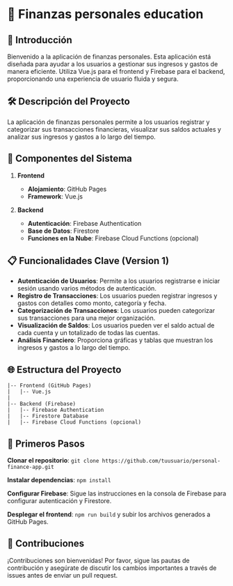 # 🤑 Finanzas personales education

## 📜 Introducción
Bienvenido a la aplicación de finanzas personales. Esta aplicación está diseñada para ayudar a los usuarios a gestionar sus ingresos y gastos de manera eficiente. Utiliza Vue.js para el frontend y Firebase para el backend, proporcionando una experiencia de usuario fluida y segura.

## 🛠️ Descripción del Proyecto
La aplicación de finanzas personales permite a los usuarios registrar y categorizar sus transacciones financieras, visualizar sus saldos actuales y analizar sus ingresos y gastos a lo largo del tiempo.

## 🧩 Componentes del Sistema
1. **Frontend**
   - **Alojamiento**: GitHub Pages
   - **Framework**: Vue.js

2. **Backend**
   - **Autenticación**: Firebase Authentication
   - **Base de Datos**: Firestore
   - **Funciones en la Nube**: Firebase Cloud Functions (opcional)

## 📋 Funcionalidades Clave (Version 1)
- **Autenticación de Usuarios**: Permite a los usuarios registrarse e iniciar sesión usando varios métodos de autenticación.
- **Registro de Transacciones**: Los usuarios pueden registrar ingresos y gastos con detalles como monto, categoría y fecha.
- **Categorización de Transacciones**: Los usuarios pueden categorizar sus transacciones para una mejor organización.
- **Visualización de Saldos**: Los usuarios pueden ver el saldo actual de cada cuenta y un totalizado de todas las cuentas.
- **Análisis Financiero**: Proporciona gráficas y tablas que muestran los ingresos y gastos a lo largo del tiempo.

## 🌐 Estructura del Proyecto
```plaintext
|-- Frontend (GitHub Pages)
|   |-- Vue.js
|
|-- Backend (Firebase)
|   |-- Firebase Authentication
|   |-- Firestore Database
|   |-- Firebase Cloud Functions (opcional)
```

## 🏁 Primeros Pasos

**Clonar el repositorio**: `git clone https://github.com/tuusuario/personal-finance-app.git`

**Instalar dependencias**: `npm install`

**Configurar Firebase**: Sigue las instrucciones en la consola de Firebase para configurar autenticación y Firestore.

**Desplegar el frontend**: `npm run build` y subir los archivos generados a GitHub Pages.

## 👥 Contribuciones

¡Contribuciones son bienvenidas! Por favor, sigue las pautas de contribución y asegúrate de discutir los cambios importantes a través de issues antes de enviar un pull request.